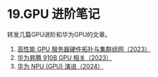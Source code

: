 # 19.GPU 进阶笔记

转发几篇GPU进阶和华为GPU的文章。

1. [高性能 GPU 服务器硬件拓扑与集群组网（2023）](http://arthurchiao.art/blog/gpu-advanced-notes-1-zh/)
2. [华为昇腾 910B GPU 相关（2023）](http://arthurchiao.art/blog/gpu-advanced-notes-2-zh/)
3. [华为 NPU (GPU) 演进（2024）](http://arthurchiao.art/blog/gpu-advanced-notes-3-zh/)
